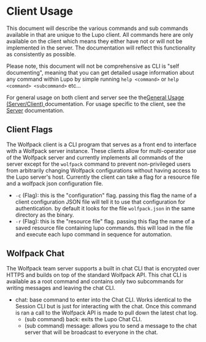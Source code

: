 # Client Usage

This document will describe the various commands and sub commands available in that are unique to the Lupo client. All commands here are only available on the client which means they either have not or will not be implemented in the server. The documentation will reflect this functionality as consistently as possible.

Please note, this document will not be comprehensive as CLI is "self documenting", meaning that you can get detailed usage information about any command within Lupo by simple running `help <command>` or `help <command> <subcommand>` etc...

For general usage on both client and server see the the[General Usage (Server/Client)
](../server/general_cli.md) documentation. For usage specific to the client, see the [Server](../server/server.md) documentation.


## Client Flags
The Wolfpack client is a CLI program that serves as a front end to interface with a Wolfpack server instance. These clients allow for multi-operator use of the Wolfpack server and currently implements all commands of the server except for the `wolfpack` command to prevent non-privileged users from arbitrarily changing Wolfpack configurations without having access to the Lupo server's host. Currently the client can take a flag for a resource file and a wolfpack json configuration file.
- `-c` (Flag): this is the "configuration" flag. passing this flag the name of a client configuration JSON file will tell it to use that configuration for authentication. by default it looks for the file `wolfpack.json` in the same directory as the binary.
- `-r` (Flag): this is the "resource file" flag. passing this flag the name of a saved resource file containing lupo commands. this will load in the file and execute each lupo command in sequence for automation.


## Wolfpack Chat
The Wolfpack team server supports a built in chat CLI that is encrypted over HTTPS and builds on top of the standard Wolfpack API. This chat CLI is available as a root command and contains only two subcommands for writing messages and leaving the chat CLI.
- chat: base command to enter into the Chat CLI. Works identical to the Session CLI but is just for interacting with the chat. Once this command is ran a call to the Wolfpack API is made to pull down the latest chat log.
    - (sub command) back: exits the Lupo Chat CLI.
    - (sub command) message: allows you to send a message to the chat server that will be broadcast to everyone in the chat.